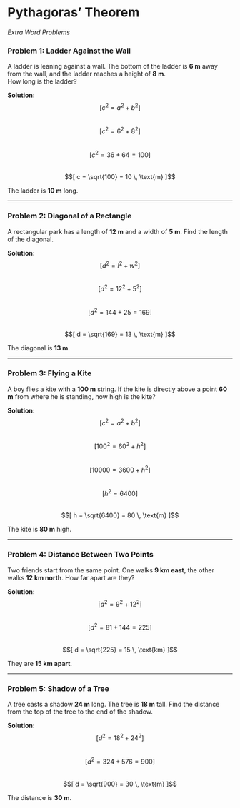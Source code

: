 # Pythagoras’ Theorem 
_Extra Word Problems_

### Problem 1: Ladder Against the Wall  
A ladder is leaning against a wall. The bottom of the ladder is **6 m** away from the wall, and the ladder reaches a height of **8 m**.  
How long is the ladder?

**Solution:**  
$$[
c^2 = a^2 + b^2
]$$  
$$[
c^2 = 6^2 + 8^2
]$$  
$$[
c^2 = 36 + 64 = 100
]$$  
$$[
c = \sqrt{100} = 10 \, \text{m}
]$$  

The ladder is **10 m** long.

---

### Problem 2: Diagonal of a Rectangle  
A rectangular park has a length of **12 m** and a width of **5 m**. Find the length of the diagonal.  

**Solution:**  
$$[
d^2 = l^2 + w^2
]$$  
$$[
d^2 = 12^2 + 5^2
]$$  
$$[
d^2 = 144 + 25 = 169
]$$  
$$[
d = \sqrt{169} = 13 \, \text{m}
]$$  

The diagonal is **13 m**.

---

### Problem 3: Flying a Kite  
A boy flies a kite with a **100 m** string. If the kite is directly above a point **60 m** from where he is standing, how high is the kite?  

**Solution:**  
$$[
c^2 = a^2 + b^2
]$$  
$$[
100^2 = 60^2 + h^2
]$$  
$$[
10000 = 3600 + h^2
]$$  
$$[
h^2 = 6400
]$$  
$$[
h = \sqrt{6400} = 80 \, \text{m}
]$$  

The kite is **80 m** high.

---

### Problem 4: Distance Between Two Points  
Two friends start from the same point. One walks **9 km east**, the other walks **12 km north**. How far apart are they?  

**Solution:**  
$$[
d^2 = 9^2 + 12^2
]$$  
$$[
d^2 = 81 + 144 = 225
]$$  
$$[
d = \sqrt{225} = 15 \, \text{km}
]$$  

They are **15 km apart**.

---

### Problem 5: Shadow of a Tree  
A tree casts a shadow **24 m** long. The tree is **18 m** tall. Find the distance from the top of the tree to the end of the shadow.  

**Solution:**  
$$[
d^2 = 18^2 + 24^2
]$$  
$$[
d^2 = 324 + 576 = 900
]$$  
$$[
d = \sqrt{900} = 30 \, \text{m}
]$$  

The distance is **30 m**.
